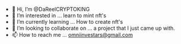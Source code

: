 - 👋 Hi, I’m @DaReelCRYPTOKING
- 👀 I’m interested in ... learn to mint nft's 
- 🌱 I’m currently learning ... How to create nft's
- 💞️ I’m looking to collaborate on ... a project that I just came up with. 
- 📫 How to reach me ... omniinvestars@gmail.com 

<!---
DaReelCRYPTOKING/DaReelCRYPTOKING is a ✨ special ✨ repository because its `README.md` (this file) appears on your GitHub profile.
You can click the Preview link to take a look at your changes.
--->
